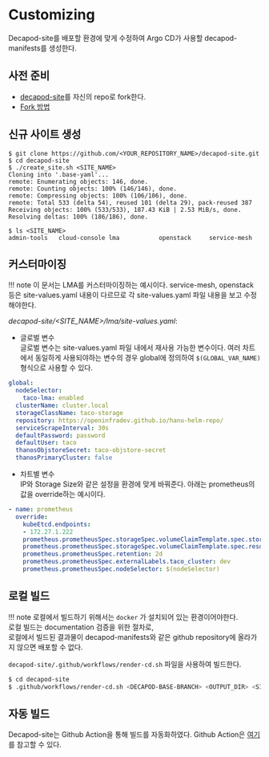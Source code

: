 # Customizing
Decapod-site를 배포할 환경에 맞게 수정하여 Argo CD가 사용할 decapod-manifests를 생성한다.  

## 사전 준비
* [decapod-site](https://github.com/openinfradev/decapod-site)를 자신의 repo로 fork한다. 
* [Fork 방법](https://docs.github.com/en/get-started/quickstart/fork-a-repo)

## 신규 사이트 생성

    $ git clone https://github.com/<YOUR_REPOSITORY_NAME>/decapod-site.git
    $ cd decapod-site
    $ ./create_site.sh <SITE_NAME>
    Cloning into '.base-yaml'...
    remote: Enumerating objects: 146, done.
    remote: Counting objects: 100% (146/146), done.
    remote: Compressing objects: 100% (106/106), done.
    remote: Total 533 (delta 54), reused 101 (delta 29), pack-reused 387
    Receiving objects: 100% (533/533), 187.43 KiB | 2.53 MiB/s, done.
    Resolving deltas: 100% (186/186), done.

    $ ls <SITE_NAME>
    admin-tools   cloud-console lma           openstack     service-mesh

## 커스터마이징
!!! note
    이 문서는 LMA를 커스터마이징하는 예시이다. service-mesh, openstack 등은 site-values.yaml 내용이 다르므로 각 site-values.yaml 파일 내용을 보고 수정해야한다.

_decapod-site/<SITE_NAME\>/lma/site-values.yaml_:

* 글로벌 변수  
  글로벌 변수는 site-values.yaml 파일 내에서 재사용 가능한 변수이다. 여러 차트에서 동일하게 사용되야하는 변수의 경우 global에 정의하여 `$(GLOBAL_VAR_NAME)`형식으로 사용할 수 있다.
```yaml linenums="6"
global:
  nodeSelector:
    taco-lma: enabled
  clusterName: cluster.local
  storageClassName: taco-storage
  repository: https://openinfradev.github.io/hanu-helm-repo/
  serviceScrapeInterval: 30s
  defaultPassword: password
  defaultUser: taco
  thanosObjstoreSecret: taco-objstore-secret
  thanosPrimaryCluster: false
```

* 차트별 변수  
  IP와 Storage Size와 같은 설정을 환경에 맞게 바꿔준다. 아래는 prometheus의 값을 override하는 예시이다. 
```yaml linenums="25"
- name: prometheus
  override:
    kubeEtcd.endpoints:
    - 172.27.1.222
    prometheus.prometheusSpec.storageSpec.volumeClaimTemplate.spec.storageClassName: $(storageClassName)
    prometheus.prometheusSpec.storageSpec.volumeClaimTemplate.spec.resources.requests.storage: 10Gi
    prometheus.prometheusSpec.retention: 2d
    prometheus.prometheusSpec.externalLabels.taco_cluster: dev
    prometheus.prometheusSpec.nodeSelector: $(nodeSelector)
```

## 로컬 빌드
!!! note 
    로컬에서 빌드하기 위해서는 `docker` 가 설치되어 있는 환경이어야한다.  
    로컬 빌드는 documentation 검증을 위한 절차로,  
    로컬에서 빌드된 결과물이 decapod-manifests와 같은 github repository에 올라가지 않으면 배포할 수 없다.

`decapod-site/.github/workflows/render-cd.sh` 파일을 사용하여 빌드한다.

```bash
$ cd decapod-site
$ .github/workflows/render-cd.sh <DECAPOD-BASE-BRANCH> <OUTPUT_DIR> <SITE_NAME>
```

## 자동 빌드
Decapod-site는 Github Action을 통해 빌드를 자동화하였다.
Github Action은 [여기](https://github.com/openinfradev/decapod-site/blob/main/.github/workflows/merge_main.yml)를 참고할 수 있다.